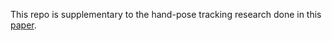 This repo is supplementary to the hand-pose tracking research done in this [paper](https://github.com/4di03/PalmPilot/blob/master/Real-Time%20Hand%20Joint%20Tracking.pdf).
